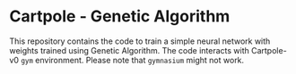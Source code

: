 # Cartpole - Genetic Algorithm

This repository contains the code to train a simple neural network with weights trained using Genetic Algorithm.
The code interacts with Cartpole-v0 `gym` environment. Please note that `gymnasium` might not work.
